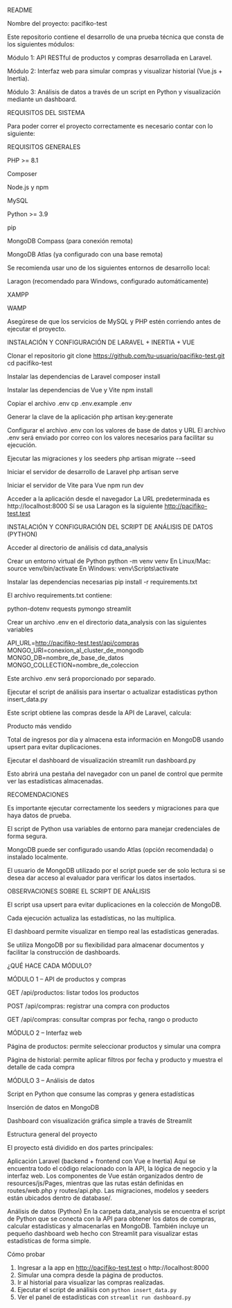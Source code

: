 README

Nombre del proyecto: pacifiko-test

Este repositorio contiene el desarrollo de una prueba técnica que consta de los siguientes módulos:

Módulo 1: API RESTful de productos y compras desarrollada en Laravel.

Módulo 2: Interfaz web para simular compras y visualizar historial (Vue.js + Inertia).

Módulo 3: Análisis de datos a través de un script en Python y visualización mediante un dashboard.

REQUISITOS DEL SISTEMA

Para poder correr el proyecto correctamente es necesario contar con lo siguiente:

REQUISITOS GENERALES

PHP >= 8.1

Composer

Node.js y npm

MySQL

Python >= 3.9

pip

MongoDB Compass (para conexión remota)

MongoDB Atlas (ya configurado con una base remota)

Se recomienda usar uno de los siguientes entornos de desarrollo local:

Laragon (recomendado para Windows, configurado automáticamente)

XAMPP

WAMP

Asegúrese de que los servicios de MySQL y PHP estén corriendo antes de ejecutar el proyecto.

INSTALACIÓN Y CONFIGURACIÓN DE LARAVEL + INERTIA + VUE

Clonar el repositorio
git clone https://github.com/tu-usuario/pacifiko-test.git
cd pacifiko-test

Instalar las dependencias de Laravel
composer install

Instalar las dependencias de Vue y Vite
npm install

Copiar el archivo .env
cp .env.example .env

Generar la clave de la aplicación
php artisan key:generate

Configurar el archivo .env con los valores de base de datos y URL
El archivo .env será enviado por correo con los valores necesarios para facilitar su ejecución.

Ejecutar las migraciones y los seeders
php artisan migrate --seed

Iniciar el servidor de desarrollo de Laravel
php artisan serve

Iniciar el servidor de Vite para Vue
npm run dev

Acceder a la aplicación desde el navegador
La URL predeterminada es http://localhost:8000 Sí se usa Laragon es la siguiente http://pacifiko-test.test

INSTALACIÓN Y CONFIGURACIÓN DEL SCRIPT DE ANÁLISIS DE DATOS (PYTHON)

Acceder al directorio de análisis
cd data_analysis

Crear un entorno virtual de Python
python -m venv venv
En Linux/Mac: source venv/bin/activate
En Windows: venv\Scripts\activate

Instalar las dependencias necesarias
pip install -r requirements.txt

El archivo requirements.txt contiene:

python-dotenv
requests
pymongo
streamlit

Crear un archivo .env en el directorio data_analysis con las siguientes variables

API_URL=http://pacifiko-test.test/api/compras
MONGO_URI=conexion_al_cluster_de_mongodb
MONGO_DB=nombre_de_base_de_datos
MONGO_COLLECTION=nombre_de_coleccion

Este archivo .env será proporcionado por separado.

Ejecutar el script de análisis para insertar o actualizar estadísticas
python insert_data.py

Este script obtiene las compras desde la API de Laravel, calcula:

Producto más vendido

Total de ingresos por día
y almacena esta información en MongoDB usando upsert para evitar duplicaciones.

Ejecutar el dashboard de visualización
streamlit run dashboard.py

Esto abrirá una pestaña del navegador con un panel de control que permite ver las estadísticas almacenadas.


RECOMENDACIONES

Es importante ejecutar correctamente los seeders y migraciones para que haya datos de prueba.

El script de Python usa variables de entorno para manejar credenciales de forma segura.

MongoDB puede ser configurado usando Atlas (opción recomendada) o instalado localmente.

El usuario de MongoDB utilizado por el script puede ser de solo lectura si se desea dar acceso al evaluador para verificar los datos insertados.

OBSERVACIONES SOBRE EL SCRIPT DE ANÁLISIS

El script usa upsert para evitar duplicaciones en la colección de MongoDB.

Cada ejecución actualiza las estadísticas, no las multiplica.

El dashboard permite visualizar en tiempo real las estadísticas generadas.

Se utiliza MongoDB por su flexibilidad para almacenar documentos y facilitar la construcción de dashboards.

¿QUÉ HACE CADA MÓDULO?

MÓDULO 1 – API de productos y compras

GET /api/productos: listar todos los productos

POST /api/compras: registrar una compra con productos

GET /api/compras: consultar compras por fecha, rango o producto

MÓDULO 2 – Interfaz web

Página de productos: permite seleccionar productos y simular una compra

Página de historial: permite aplicar filtros por fecha y producto y muestra el detalle de cada compra

MÓDULO 3 – Análisis de datos

Script en Python que consume las compras y genera estadísticas

Inserción de datos en MongoDB

Dashboard con visualización gráfica simple a través de Streamlit


Estructura general del proyecto

El proyecto está dividido en dos partes principales:

Aplicación Laravel (backend + frontend con Vue e Inertia)
Aquí se encuentra todo el código relacionado con la API, la lógica de negocio y la interfaz web. Los componentes de Vue están organizados dentro de resources/js/Pages, mientras que las rutas están definidas en routes/web.php y routes/api.php. Las migraciones, modelos y seeders están ubicados dentro de database/.

Análisis de datos (Python)
En la carpeta data_analysis se encuentra el script de Python que se conecta con la API para obtener los datos de compras, calcular estadísticas y almacenarlas en MongoDB. También incluye un pequeño dashboard web hecho con Streamlit para visualizar estas estadísticas de forma simple.



Cómo probar

1. Ingresar a la app en http://pacifiko-test.test o http://localhost:8000
2. Simular una compra desde la página de productos.
3. Ir al historial para visualizar las compras realizadas.
4. Ejecutar el script de análisis con `python insert_data.py`
5. Ver el panel de estadísticas con `streamlit run dashboard.py`

